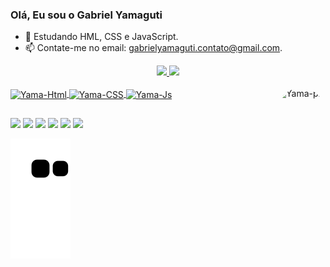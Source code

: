 ### Olá, Eu sou o Gabriel Yamaguti

- 🌱 Estudando HML, CSS e JavaScript.
- 📫 Contate-me no email: gabrielyamaguti.contato@gmail.com.

<div align="center">
  <a href="https://github.com/gabrielyamaguti">
  <img height="180em" src="https://github-readme-stats.vercel.app/api?username=gabrielyamaguti&show_icons=true&theme=vue-dark&include_all_commits=true&count_private=true"/>
  <img height="180em" src="https://github-readme-stats.vercel.app/api/top-langs/?username=gabrielyamaguti&layout=compact&langs_count=7&theme=vue-dark"/>
</div>

<div style="display: inline_block"><br>
  <img align="center" alt="Yama-Html" height="30" width="40" src="https://cdn.jsdelivr.net/gh/devicons/devicon/icons/html5/html5-original.svg">
  <img align="center" alt="Yama-CSS" height="30" width="40" src="https://cdn.jsdelivr.net/gh/devicons/devicon/icons/css3/css3-original.svg">
  <img align="center" alt="Yama-Js" height="30" width="40" src="https://cdn.jsdelivr.net/gh/devicons/devicon/icons/javascript/javascript-plain.svg">
  <img align="right" alt="Yama-pic" height="150" style="border-radius:50px;" src="https://i.picasion.com/pic92/0b0011bfaeaa61f4a10b7186437f3561.gif">
</div>

##
  <div> 
  <a href="#" target="_blank"><img src="https://img.shields.io/badge/YouTube-FF0000?style=for-the-badge&logo=youtube&logoColor=white" target="_blank"></a>
  <a href="https://instagram.com/gabrielyamagut" target="_blank"><img src="https://img.shields.io/badge/-Instagram-%23E4405F?style=for-the-badge&logo=instagram&logoColor=white" target="_blank"></a>
 	<a href="https://www.twitch.tv/yamaguti" target="_blank"><img src="https://img.shields.io/badge/Twitch-9146FF?style=for-the-badge&logo=twitch&logoColor=white" target="_blank"></a>
 <a href="#" target="_blank"><img src="https://img.shields.io/badge/Discord-7289DA?style=for-the-badge&logo=discord&logoColor=white" target="_blank"></a> 
  <a href = "mailto:gabrielyamaguti.contato@gmail.com"><img src="https://img.shields.io/badge/-Gmail-%23333?style=for-the-badge&logo=gmail&logoColor=white" target="_blank"></a>
  <a href="https://www.linkedin.com/in/gabriel-yamaguti-545174255/" target="_blank"><img src="https://img.shields.io/badge/-LinkedIn-%230077B5?style=for-the-badge&logo=linkedin&logoColor=white" target="_blank"></a> 
  
  ![Snake animation](https://github.com/gabrielyamaguti/gabrielyamaguti/blob/output/github-contribution-grid-snake.svg)
  </div>
